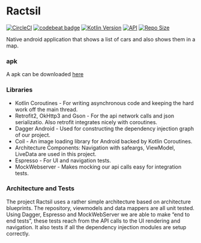 # Ractsil
[![CircleCI](https://circleci.com/gh/hiroozawa/Ractsil.svg?style=svg&circle-token=0056cfbc318289166b1432c78a96345406381dd7)](https://circleci.com/gh/hiroozawa/Ractsil)
[![codebeat badge](https://codebeat.co/badges/1eae3c89-f0bb-41b3-b723-94a60b463a16)](https://codebeat.co/projects/github-com-hiroozawa-ractsil-master)
[![Kotlin Version](https://img.shields.io/badge/kotlin-1.3.50-blue.svg)](https://kotlinlang.org)
[![API](https://img.shields.io/badge/API-21%2B-brightgreen.svg?style=flat)](https://android-arsenal.com/api?level=21)
[![Repo Size](https://img.shields.io/github/repo-size/nuhkoca/market_tech_challenge)](https://github.com/hiroozawa/ractsil)


Native android application that shows a list of cars and also shows them in a map.

### apk
A apk can be downloaded [here](https://drive.google.com/open?id=1BHr_RzFMlmrzL0nzpRvR6wUlOEw92c5G)

### Libraries

- Kotlin Coroutines - For writing asynchronous code and keeping the hard work off the main thread.
- Retrofit2, OkHttp3 and Gson - For the api network calls and json serializatio. Also retrofit integrates nicely with coroutines.
- Dagger Android - Used for constructing the dependency injection graph of our project.
- Coil - An image loading library for Android backed by Kotlin Coroutines.
- Architecture Components: Navigation with  safeargs, ViewModel, LiveData are used in this project.
- Espresso - For UI and navigation tests.
- MockWebserver - Makes mocking our api calls easy for integration tests.

### Architecture and Tests

The project Ractsil uses a rather simple architecture based on architecture blueprints. The repository, viewmodels and data mappers are all unit tested. 
Using Dagger, Espresso and MockWebServer we are able to make “end to end tests”, these tests reach from the API calls to the UI rendering and navigation. It also tests if all the dependency injection modules are setup correctly.


